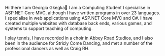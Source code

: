  Hi there I am Georgia Gkegka👋
I am a Computing Student I specialise in ASP.NET Core MVC, although I have written programs in over 23 languages. I specialise in web applications using ASP.NET Core MVC and C#. I have created multiple websites with database back ends, various games, and systems to support teaching of computing.

I play tennis, I have recorded in a choir in Abbey Road Studios, and I also been in the audience for Stricly Come Dancing, and met a number of the professional dancers as well as Craig RH.
